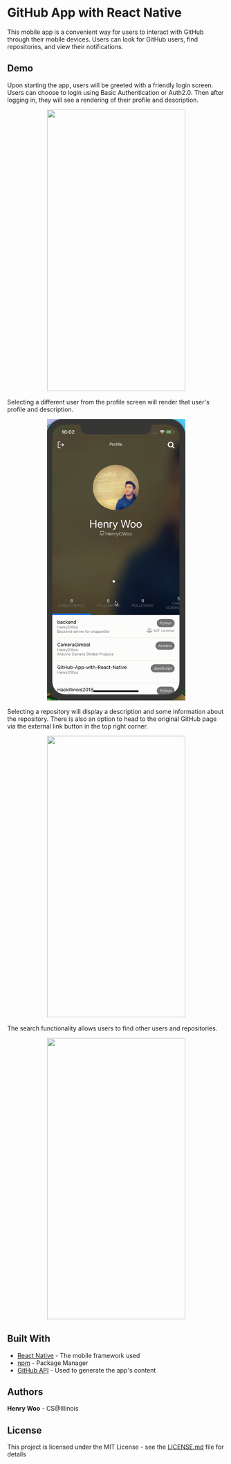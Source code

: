 # GitHub App with React Native

This mobile app is a convenient way for users to interact with GitHub through their mobile devices.
Users can look for GitHub users, find repositories, and view their notifications.

## Demo

Upon starting the app, users will be greeted with a friendly login screen. Users can choose to login using Basic Authentication or Auth2.0. Then after logging in, they will see a rendering of their profile and description.
<p align="center">
<img src="./readme_resources/login_and_profile.gif" width="320" height="650" />
</p>


Selecting a different user from the profile screen will render that user's profile and description.
<p align="center">
<img src="./readme_resources/profile_change.gif" width="320" height="650" />
</p>


Selecting a repository will display a description and some information about the repository. There is also an option to head to the original GitHub page via the external link button in the top right corner.
<p align="center">
<img src="./readme_resources/repo.gif" width="320" height="650" />
</p>


The search functionality allows users to find other users and repositories.
<p align="center">
<img src="./readme_resources/search.gif" width="320" height="650" />
</p>

## Built With

* [React Native](https://facebook.github.io/react-native/) - The mobile framework used
* [npm](https://www.npmjs.com/) - Package Manager
* [GitHub API](https://developer.github.com/v3/) - Used to generate the app's content

## Authors

**Henry Woo** - CS@Illinois

## License

This project is licensed under the MIT License - see the [LICENSE.md](LICENSE) file for details

